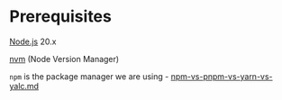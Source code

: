 # Prerequisites

[Node.js](https://nodejs.org/en) 20.x

[nvm](https://github.com/nvm-sh/nvm?tab=readme-ov-file#readme) (Node Version Manager)

`npm` is the package manager we are using - [npm-vs-pnpm-vs-yarn-vs-yalc.md](../architecture/tech-considerations/npm-vs-pnpm-vs-yarn-vs-yalc.md "mention")
